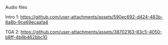 

Audio files

Intro 1: 
https://github.com/user-attachments/assets/590ec692-d424-483b-8a8b-9ce69ecaafa4

TGA 2:
https://github.com/user-attachments/assets/38702163-83c5-4050-b8ff-4b8b462bbc10

